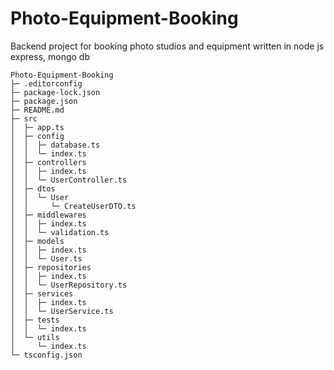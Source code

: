 # Photo-Equipment-Booking
Backend project for booking photo studios and equipment written in node js express, mongo db

```
Photo-Equipment-Booking
├─ .editorconfig
├─ package-lock.json
├─ package.json
├─ README.md
├─ src
│  ├─ app.ts
│  ├─ config
│  │  ├─ database.ts
│  │  └─ index.ts
│  ├─ controllers
│  │  ├─ index.ts
│  │  └─ UserController.ts
│  ├─ dtos
│  │  └─ User
│  │     └─ CreateUserDTO.ts
│  ├─ middlewares
│  │  ├─ index.ts
│  │  └─ validation.ts
│  ├─ models
│  │  ├─ index.ts
│  │  └─ User.ts
│  ├─ repositories
│  │  ├─ index.ts
│  │  └─ UserRepository.ts
│  ├─ services
│  │  ├─ index.ts
│  │  └─ UserService.ts
│  ├─ tests
│  │  └─ index.ts
│  └─ utils
│     └─ index.ts
└─ tsconfig.json

```